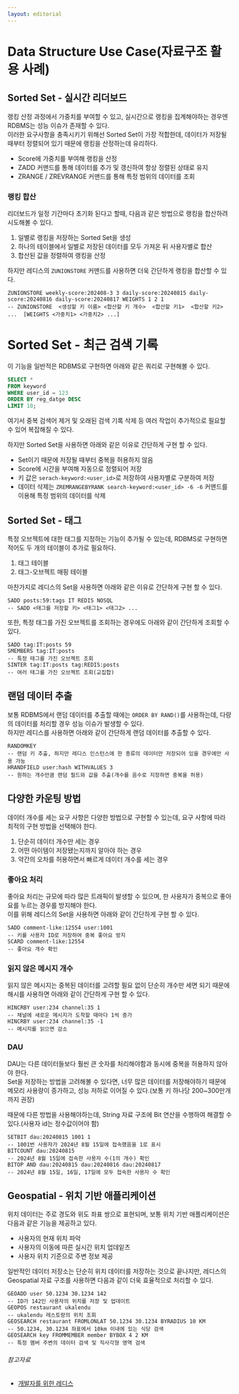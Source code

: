 ```yaml
---
layout: editorial
---
```


# Data Structure Use Case(자료구조 활용 사례)

## Sorted Set - 실시간 리더보드

랭킹 산정 과정에서 가중치를 부여할 수 있고, 실시간으로 랭킹을 집계해야하는 경우엔 RDBMS는 성능 이슈가 존재할 수 있다.  
이러한 요구사항을 충족시키기 위해선 Sorted Set이 가장 적합한데, 데이터가 저장될 때부터 정렬되어 있기 때문에 랭킹을 산정하는데 유리하다.

- Score에 가중치를 부여해 랭킹을 산정
- ZADD 커맨드를 통해 데이터를 추가 및 갱신하여 항상 정렬된 상태로 유지
- ZRANGE / ZREVRANGE 커맨드를 통해 특정 범위의 데이터를 조회

### 랭킹 합산

리더보드가 일정 기간마다 초기화 된다고 할때, 다음과 같은 방법으로 랭킹을 합산하려 시도해볼 수 있다.

1. 일별로 랭킹을 저장하는 Sorted Set을 생성
2. 하나의 테이블에서 일별로 저장된 데이터를 모두 가져온 뒤 사용자별로 합산
3. 합산된 값을 정렬하여 랭킹을 산정

하지만 레디스의 `ZUNIONSTORE` 커맨드를 사용하면 더욱 간단하게 랭킹을 합산할 수 있다.

```redis
ZUNIONSTORE weekly-score:202408-3 3 daily-score:20240815 daily-score:20240816 daily-score:20240817 WEIGHTS 1 2 1
-- ZUNIONSTORE  <생성할 키 이름> <합산할 키 개수>  <합산할 키1>  <합산할 키2>  ...  [WEIGHTS <가중치1> <가중치2> ...]
```

# Sorted Set - 최근 검색 기록

이 기능을 일반적은 RDBMS로 구현하면 아래와 같은 쿼리로 구현해볼 수 있다.

```sql
SELECT *
FROM keyword
WHERE user_id = 123
ORDER BY reg_datge DESC
LIMIT 10;
```

여기서 중복 검색어 제거 및 오래된 검색 기록 삭제 등 여러 작업이 추가적으로 필요할 수 있어 복잡해질 수 있다.

하지만 Sorted Set을 사용하면 아래와 같은 이유로 간단하게 구현 할 수 있다.

- Set이기 때문에 저장될 때부터 중복을 허용하지 않음
- Score에 시간을 부여해 자동으로 정렬되어 저장
- 키 값은 `serach-keyword:<user_id>`로 저장하여 사용자별로 구분하여 저장
- 데이터 삭제는 `ZREMRANGEBYRANK search-keyword:<user_id> -6 -6` 커맨드를 이용해 특정 범위의 데이터를 삭제

## Sorted Set - 태그

특정 오브젝트에 대한 태그를 지정하는 기능이 추가될 수 있는데, RDBMS로 구현하면 적어도 두 개의 테이블이 추가로 필요하다.

1. 태그 테이블
2. 태그-오브젝트 매핑 테이블

마찬가지로 레디스의 Set을 사용하면 아래와 같은 이유로 간단하게 구현 할 수 있다.

```redis
SADD posts:59:tags IT REDIS NOSQL
-- SADD <태그를 저장할 키> <태그1> <태그2> ...
```

또한, 특정 태그를 가진 오브젝트를 조회하는 경우에도 아래와 같이 간단하게 조회할 수 있다.

```redis
SADD tag:IT:posts 59
SMEMBERS tag:IT:posts
-- 특정 태그를 가진 오브젝트 조회
SINTER tag:IT:posts tag:REDIS:posts
-- 여러 태그를 가진 오브젝트 조회(교집합)
```

## 랜덤 데이터 추출

보통 RDBMS에서 랜덤 데이터를 추출할 때에는 `ORDER BY RAND()`를 사용하는데, 다량의 데이터를 처리할 경우 성능 이슈가 발생할 수 있다.  
하지만 레디스를 사용하면 아래와 같이 간단하게 랜덤 데이터를 추출할 수 있다.

```redis
RANDOMKEY
-- 랜덤 키 추출, 하지만 레디스 인스턴스에 한 종류의 데이터만 저장되어 있을 경우에만 사용 가능
HRANDFIELD user:hash WITHVALUES 3
-- 원하는 개수만큼 랜덤 필드와 값을 추출(개수를 음수로 지정하면 중복을 허용)
```

## 다양한 카운팅 방법

데이터 개수를 세는 요구 사항은 다양한 방법으로 구현할 수 있는데, 요구 사항에 따라 최적의 구현 방법을 선택해야 한다.

1. 단순히 데이터 개수만 세는 경우
2. 어떤 아이템이 저장됐는지까지 알아야 하는 경우
3. 약간의 오차를 허용하면서 빠르게 데이터 개수를 세는 경우

### 좋아요 처리

좋아요 처리는 규모에 따라 많은 트래픽이 발생할 수 있으며, 한 사용자가 중복으로 좋아요를 누르는 경우를 방지해야 한다.  
이를 위해 레디스의 Set을 사용하면 아래와 같이 간단하게 구현 할 수 있다.

```redis
SADD comment-like:12554 user:1001
-- 키를 사용자 ID로 저장하여 중복 좋아요 방지
SCARD comment-like:12554
-- 좋아요 개수 확인
```

### 읽지 않은 메시지 개수

읽지 않은 메시지는 중복된 데이터를 고려할 필요 없이 단순히 개수만 세면 되기 때문에 해시를 사용하면 아래와 같이 간단하게 구현 할 수 있다.

```redis
HINCRBY user:234 channel:35 1
-- 채널에 새로운 메시지가 도착할 때마다 1씩 증가
HINCRBY user:234 channel:35 -1
-- 메시지를 읽으면 감소
```

### DAU

DAU는 다른 데이터들보다 훨씬 큰 숫자를 처리해야함과 동시에 중복을 허용하지 않아야 한다.  
Set을 저장하는 방법을 고려해볼 수 있다면, 너무 많은 데이터를 저장해야하기 때문에 메모리 사용량이 증가하고, 성능 저하로 이어질 수 있다.(보통 키 하나당 200~300만개까지 권장)

때문에 다른 방법을 사용해야하는데, String 자료 구조에 Bit 연산을 수행하여 해결할 수 있다.(사용자 id는 정수값이어야 함)

```redis
SETBIT dau:20240815 1001 1
-- 1001번 사용자가 2024년 8월 15일에 접속했음을 1로 표시
BITCOUNT dau:20240815
-- 2024년 8월 15일에 접속한 사용자 수(1의 개수) 확인
BITOP AND dau:20240815 dau:20240816 dau:20240817
-- 2024년 8월 15일, 16일, 17일에 모두 접속한 사용자 수 확인
```

## Geospatial - 위치 기반 애플리케이션

위치 데이터는 주로 경도와 위도 좌표 쌍으로 표현되며, 보통 위치 기반 애플리케이션은 다음과 같은 기능을 제공하고 있다.

- 사용자의 현재 위치 파악
- 사용자의 이동에 따른 실시간 위치 업데잍츠
- 사용자 위치 기준으로 주변 정보 제공

일반적인 데이터 저장소는 단순히 위치 데이터를 저장하는 것으로 끝나지만, 레디스의 Geospatial 자료 구조를 사용하면 다음과 같이 더욱 효율적으로 처리할 수 있다.

```redis
GEOADD user 50.1234 30.1234 142
-- ID가 142인 사용자의 위치를 저장 및 업데이트
GEOPOS restaurant ukalendu
-- ukalendu 레스토랑의 위치 조회
GEOSEARCH restaurant FROMLONLAT 50.1234 30.1234 BYRADIUS 10 KM
-- 50.1234, 30.1234 좌표에서 10km 이내에 있는 식당 검색
GEOSEARCH key FROMMEMBER member BYBOX 4 2 KM
-- 특정 멤버 주변의 데이터 검색 및 직사각형 영역 검색
```

###### 참고자료

- [개발자를 위한 레디스](https://kobic.net/book/bookInfo/view.do?isbn=9791161757926)
